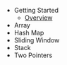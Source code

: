 - Getting Started
  - [Overview](README.md)
- Array
- Hash Map
- Sliding Window
- Stack
- Two Pointers
